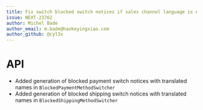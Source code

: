 ```yaml
---
title: Fix switch blocked switch notices if sales channel language is not the shop default language
issue: NEXT-23762
author: Michel Bade
author_email: m.bade@haokeyingxiao.com
author_github: @cyl3x
---
```

# API
* Added generation of blocked payment switch notices with translated names in `BlockedPaymentMethodSwitcher`
* Added generation of blocked shipping switch notices with translated names in `BlockedShippingMethodSwitcher`
